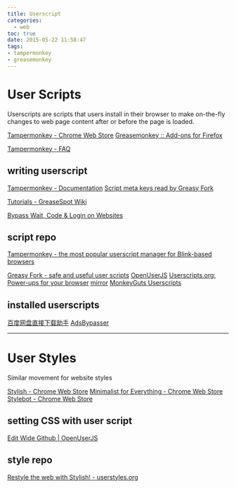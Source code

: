 ```yaml
---
title: Userscript
categories:
  - web
toc: true
date: 2015-05-22 11:58:47
tags:
- tampermonkey
- greasemonkey
---
```


# User Scripts

Userscripts are scripts that users install in their browser to make on-the-fly changes to web page content after or before the page is loaded.

[Tampermonkey - Chrome Web Store](https://chrome.google.com/webstore/detail/tampermonkey/dhdgffkkebhmkfjojejmpbldmpobfkfo)
[Greasemonkey :: Add-ons for Firefox](https://addons.mozilla.org/en-Us/firefox/addon/greasemonkey/)

[Tampermonkey - FAQ](http://tampermonkey.net/faq.php)

## writing userscript

[Tampermonkey - Documentation](http://tampermonkey.net/documentation.php?ext=dhdg)
[Script meta keys read by Greasy Fork](https://greasyfork.org/en/help/meta-keys)

[Tutorials - GreaseSpot Wiki](https://wiki.greasespot.net/Tutorials)

[Bypass Wait, Code & Login on Websites](https://greasyfork.org/en/scripts/2600-跳过网站等待-验证码及登录)

## script repo

[Tampermonkey - the most popular userscript manager for Blink-based browsers](http://tampermonkey.net/scripts.php)

[Greasy Fork - safe and useful user scripts](https://greasyfork.org/en)
[OpenUserJS](https://openuserjs.org/)
[Userscripts.org: Power-ups for your browser](https://userscripts.org/) [mirror](http://userscripts-mirror.org/)
[MonkeyGuts Userscripts](https://monkeyguts.com/)

## installed userscripts

[百度网盘直接下载助手](https://greasyfork.org/en/scripts/23635-百度网盘直接下载助手)
[AdsBypasser](https://adsbypasser.github.io/)

---

# User Styles

Similar movement for website styles

[Stylish - Chrome Web Store](https://chrome.google.com/webstore/detail/stylish/fjnbnpbmkenffdnngjfgmeleoegfcffe)
[Minimalist for Everything - Chrome Web Store](https://chrome.google.com/webstore/detail/minimalist-for-everything/bmihblnpomgpjkfddepdpdafhhepdbek)
[Stylebot - Chrome Web Store](https://chrome.google.com/webstore/detail/stylebot/oiaejidbmkiecgbjeifoejpgmdaleoha)

## setting CSS with user script

[Edit Wide Github | OpenUserJS](https://openuserjs.org/scripts/xthexder/Wide_Github/source)

## style repo

[Restyle the web with Stylish! - userstyles.org](https://userstyles.org/)
